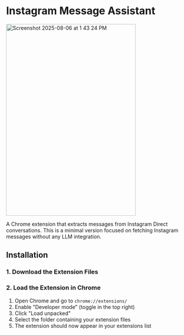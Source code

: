 # Instagram Message Assistant
<img width="352" height="520" alt="Screenshot 2025-08-06 at 1 43 24 PM" src="https://github.com/user-attachments/assets/9b479cab-cf3d-4212-8269-f2869eeb9c58" />

A Chrome extension that extracts messages from Instagram Direct conversations. This is a minimal version focused on fetching Instagram messages without any LLM integration.


## Installation

### 1. Download the Extension Files


### 2. Load the Extension in Chrome

1. Open Chrome and go to `chrome://extensions/`
2. Enable "Developer mode" (toggle in the top right)
3. Click "Load unpacked"
4. Select the folder containing your extension files
5. The extension should now appear in your extensions list
